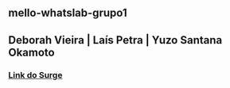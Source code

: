 ## mello-whatslab-grupo1
## Deborah Vieira | Laís Petra | Yuzo Santana Okamoto
### [Link do Surge](http://scintillating-deer.surge.sh/)
